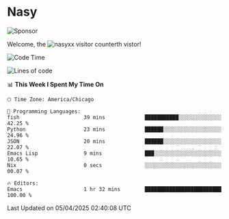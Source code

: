 # Nasy

<!--
<p align="center">
<img height="200" src="https://github-readme-stats.vercel.app/api?username=nasyxx&count_private=true&show_icons=true&theme=dracula&include_all_commits=true"/>
<img height="200" src="https://github-readme-stats.vercel.app/api/top-langs/?username=nasyxx&theme=dracula&hide=html,jupyter+notebook&count_private=true&show_icons=true"/>
</p>

  
----------------
-->

![Sponsor](https://img.shields.io/static/v1.svg?label=Sponsor&message=%E2%9D%A4&logo=GitHub&style=flat&color=pink)
 
Welcome, the ![nasyxx visitor counter](https://count.getloli.com/get/@nasyxx?theme=rule34)th vistor!
 
<!--START_SECTION:waka-->
![Code Time](http://img.shields.io/badge/Code%20Time-4%2C741%20hrs%2030%20mins-blue)

![Lines of code](https://img.shields.io/badge/From%20Hello%20World%20I%27ve%20Written-6.3%20million%20lines%20of%20code-blue)

📊 **This Week I Spent My Time On** 

```text
🕑︎ Time Zone: America/Chicago

💬 Programming Languages: 
fish                     39 mins             ███████████░░░░░░░░░░░░░░   42.25 % 
Python                   23 mins             ██████░░░░░░░░░░░░░░░░░░░   24.96 % 
JSON                     20 mins             ██████░░░░░░░░░░░░░░░░░░░   22.07 % 
Emacs Lisp               9 mins              ███░░░░░░░░░░░░░░░░░░░░░░   10.65 % 
Nix                      0 secs              ░░░░░░░░░░░░░░░░░░░░░░░░░   00.07 % 

🔥 Editors: 
Emacs                    1 hr 32 mins        █████████████████████████   100.00 % 
```


 Last Updated on 05/04/2025 02:40:08 UTC
<!--END_SECTION:waka-->

<!-- ![visitors](https://visitor-badge.laobi.icu/badge?page_id=nasyxx.nasyxx) -->

